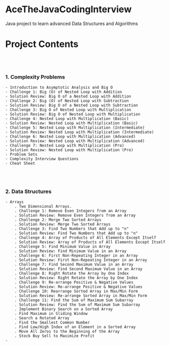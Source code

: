 # AceTheJavaCodingInterview
Java project to learn advanced Data Structures and Algorithms


# Project Contents


<br><br>
### 1. Complexity Problems <br>
    - Introduction to Asymptotic Analysis and Big O
    - Challenge 1: Big (O) of Nested Loop with Addition
    - Solution Review: Big O of a Nested Loop with Addition
    - Challenge 2: Big (O) of Nested Loop with Subtraction
    - Solution Review: Big O of a Nested Loop with Subtraction
    - Challenge 3: Big O of Nested Loop with Multiplication
    - Solution Review: Big O of Nested Loop with Multiplication
    - Challenge 4: Nested Loop with Multiplication (Basic)
    - Solution Review: Nested Loop with Multiplication (Basic)
    - Challenge 5: Nested Loop with Multiplication (Intermediate)
    - Solution Review: Nested Loop with Multiplication (Intermediate)
    - Challenge 6: Nested Loop with Multiplication (Advanced)
    - Solution Review: Nested Loop with Multiplication (Advanced)
    - Challenge 7: Nested Loop with Multiplication (Pro)
    - Solution Review: Nested Loop with Multiplication (Pro)
    - Problem Sets
    - Complexity Interview Questions
    - Cheat Sheet
  
<br><br>
### 2. Data Structures
    - Arrays
        . Two Dimensional Arrays.
        . Challenge 1: Remove Even Integers from an Array
        . Solution Review: Remove Even Integers from an Array
        . Challenge 2: Merge Two Sorted Arrays
        . Solution Review: Merge Two Sorted Arrays
        . Challenge 3: Find Two Numbers that Add up to "n"
        . Solution Review: Find Two Numbers that Add up to "n"
        . Challenge 4: Array of Products of All Elements Except Itself
        . Solution Review: Array of Products of All Elements Except Itself
        . Challenge 5: Find Minimum Value in Array
        . Solution Review: Find Minimum Value in an Array
        . Challenge 6: First Non-Repeating Integer in an Array
        . Solution Review: First Non-Repeating Integer in an Array
        . Challenge 7: Find Second Maximum Value in an Array
        . Solution Review: Find Second Maximum Value in an Array
        . Challenge 8: Right Rotate the Array by One Index
        . Solution Review: Right Rotate the Array by One Index
        . Challenge 9: Re-arrange Positive & Negative Values
        . Solution Review: Re-arrange Positive & Negative Values
        . Challenge 10: Rearrange Sorted Array in Max/Min Form
        . Solution Review: Re-arrange Sorted Array in Max/Min Form
        . Challenge 11: Find the Sum of Maximum Sum Subarray
        . Solution Review: Find the Sum of Maximum Sum Subarray
        . Implement Binary Search on a Sorted Array
        . Find Maximum in Sliding Window
        . Search a Rotated Array
        . Find the Smallest Common Number
        . Find Low/High Index of an Element in a Sorted Array
        . Move All Zeros to the Beginning of the Array
        . Stock Buy Sell to Maximize Profit
    -
